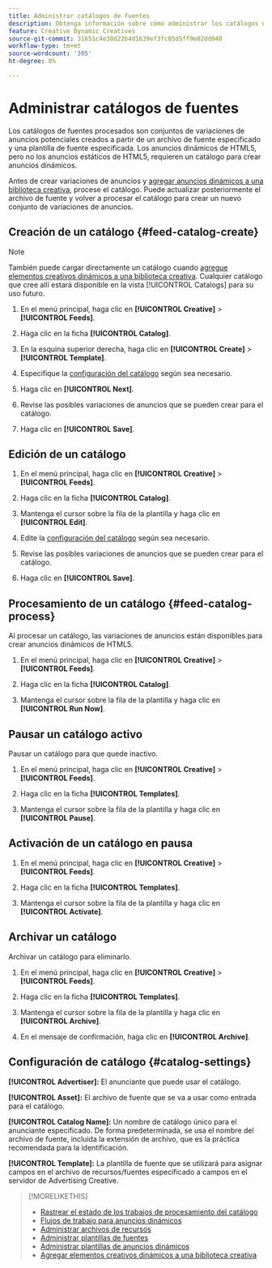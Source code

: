 ```yaml
---
title: Administrar catálogos de fuentes
description: Obtenga información sobre cómo administrar los catálogos de fuentes.
feature: Creative Dynamic Creatives
source-git-commit: 31651c4e30d22b4d1639ef3fc05d5ff9e02dd040
workflow-type: tm+mt
source-wordcount: '395'
ht-degree: 0%

---
```


# Administrar catálogos de fuentes

Los catálogos de fuentes procesados son conjuntos de variaciones de anuncios potenciales creados a partir de un archivo de fuente especificado y una plantilla de fuente especificada. Los anuncios dinámicos de HTML5, pero no los anuncios estáticos de HTML5, requieren un catálogo para crear anuncios dinámicos.

Antes de crear variaciones de anuncios y [agregar anuncios dinámicos a una biblioteca creativa](/help/creative/creative-libraries/creative-add-dynamic.md), procese el catálogo. Puede actualizar posteriormente el archivo de fuente y volver a procesar el catálogo para crear un nuevo conjunto de variaciones de anuncios.<!-- I should list somewhere what happens when you add, update, or remove: I don't think we rewrite existing ads in the creative library, but only add to them. -->

## Creación de un catálogo {#feed-catalog-create}

>[!NOTE]
>
>También puede cargar directamente un catálogo cuando [agregue elementos creativos dinámicos a una biblioteca creativa](/help/creative/creative-libraries/creative-add-dynamic.md). Cualquier catálogo que cree allí estará disponible en la vista [!UICONTROL Catalogs] para su uso futuro.

1. En el menú principal, haga clic en **[!UICONTROL Creative]** > **[!UICONTROL Feeds]**.

1. Haga clic en la ficha **[!UICONTROL Catalog]**.

1. En la esquina superior derecha, haga clic en **[!UICONTROL Create]** > **[!UICONTROL Template]**.

1. Especifique la [configuración del catálogo](#catalog-settings) según sea necesario.

1. Haga clic en **[!UICONTROL Next]**.

1. Revise las posibles variaciones de anuncios que se pueden crear para el catálogo.

1. Haga clic en **[!UICONTROL Save]**.

## Edición de un catálogo

1. En el menú principal, haga clic en **[!UICONTROL Creative]** > **[!UICONTROL Feeds]**.

1. Haga clic en la ficha **[!UICONTROL Catalog]**.

1. Mantenga el cursor sobre la fila de la plantilla y haga clic en **[!UICONTROL Edit]**.

1. Edite la [configuración del catálogo](#catalog-settings) según sea necesario.

1. Revise las posibles variaciones de anuncios que se pueden crear para el catálogo.

1. Haga clic en **[!UICONTROL Save]**.

## Procesamiento de un catálogo {#feed-catalog-process}

Al procesar un catálogo, las variaciones de anuncios están disponibles para crear anuncios dinámicos de HTML5.

1. En el menú principal, haga clic en **[!UICONTROL Creative]** > **[!UICONTROL Feeds]**.

1. Haga clic en la ficha **[!UICONTROL Catalog]**.

1. Mantenga el cursor sobre la fila de la plantilla y haga clic en **[!UICONTROL Run Now]**.

## Pausar un catálogo activo

Pausar un catálogo para que quede inactivo.<!-- Can you Activate it again? -->

1. En el menú principal, haga clic en **[!UICONTROL Creative]** > **[!UICONTROL Feeds]**.

1. Haga clic en la ficha **[!UICONTROL Templates]**.

1. Mantenga el cursor sobre la fila de la plantilla y haga clic en **[!UICONTROL Pause]**.

<!-- Verify if this is available:  1. In the confirmation message, click **[!UICONTROL Pause]**. -->

## Activación de un catálogo en pausa

<!-- Verify if this is available. -->

1. En el menú principal, haga clic en **[!UICONTROL Creative]** > **[!UICONTROL Feeds]**.

1. Haga clic en la ficha **[!UICONTROL Templates]**.

1. Mantenga el cursor sobre la fila de la plantilla y haga clic en **[!UICONTROL Activate]**.

## Archivar un catálogo

Archivar un catálogo para eliminarlo.

1. En el menú principal, haga clic en **[!UICONTROL Creative]** > **[!UICONTROL Feeds]**.

1. Haga clic en la ficha **[!UICONTROL Templates]**.

1. Mantenga el cursor sobre la fila de la plantilla y haga clic en **[!UICONTROL Archive]**.

1. En el mensaje de confirmación, haga clic en **[!UICONTROL Archive]**.

## Configuración de catálogo {#catalog-settings}

**[!UICONTROL Advertiser]:** El anunciante que puede usar el catálogo.

**[!UICONTROL Asset]:** El archivo de fuente que se va a usar como entrada para el catálogo.

**[!UICONTROL Catalog Name]:** Un nombre de catálogo único para el anunciante especificado. De forma predeterminada, se usa el nombre del archivo de fuente, incluida la extensión de archivo, que es la práctica recomendada para la identificación.<!-- must it have a file extension? -->

**[!UICONTROL Template]:** La plantilla de fuente que se utilizará para asignar campos en el archivo de recursos/fuentes especificado a campos en el servidor de Advertising Creative.

>[!MORELIKETHIS]
>
>* [Rastrear el estado de los trabajos de procesamiento del catálogo](/help/creative/feeds/job-status-track.md)
>* [Flujos de trabajo para anuncios dinámicos](/help/creative/introduction/workflow-dynamic-ads.md)
>* [Administrar archivos de recursos](/help/creative/feeds/asset-manage.md)
>* [Administrar plantillas de fuentes](/help/creative/feeds/feed-template-manage.md)
>* [Administrar plantillas de anuncios dinámicos](/help/creative/ad-templates/ad-template-manage.md)
>* [Agregar elementos creativos dinámicos a una biblioteca creativa](/help/creative/creative-libraries/creative-add-dynamic.md)
